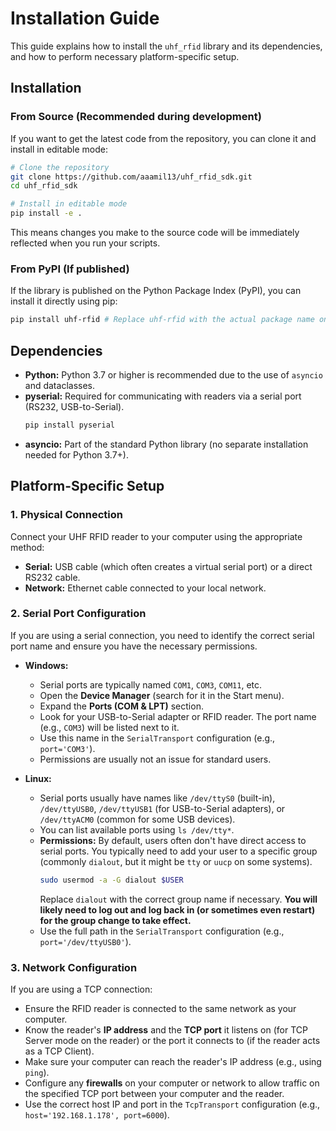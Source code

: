# Installation Guide

This guide explains how to install the `uhf_rfid` library and its dependencies, and how to perform necessary platform-specific setup.

## Installation

### From Source (Recommended during development)

If you want to get the latest code from the repository, you can clone it and install in editable mode:

```bash
# Clone the repository
git clone https://github.com/aaamil13/uhf_rfid_sdk.git
cd uhf_rfid_sdk

# Install in editable mode
pip install -e .
```

This means changes you make to the source code will be immediately reflected when you run your scripts.

### From PyPI (If published)

If the library is published on the Python Package Index (PyPI), you can install it directly using pip:

```bash
pip install uhf-rfid # Replace uhf-rfid with the actual package name on PyPI
```

## Dependencies

*   **Python:** Python 3.7 or higher is recommended due to the use of `asyncio` and dataclasses.
*   **pyserial:** Required for communicating with readers via a serial port (RS232, USB-to-Serial).
    ```bash
    pip install pyserial
    ```
*   **asyncio:** Part of the standard Python library (no separate installation needed for Python 3.7+).

## Platform-Specific Setup

### 1. Physical Connection

Connect your UHF RFID reader to your computer using the appropriate method:

*   **Serial:** USB cable (which often creates a virtual serial port) or a direct RS232 cable.
*   **Network:** Ethernet cable connected to your local network.

### 2. Serial Port Configuration

If you are using a serial connection, you need to identify the correct serial port name and ensure you have the necessary permissions.

*   **Windows:**
    *   Serial ports are typically named `COM1`, `COM3`, `COM11`, etc.
    *   Open the **Device Manager** (search for it in the Start menu).
    *   Expand the **Ports (COM & LPT)** section.
    *   Look for your USB-to-Serial adapter or RFID reader. The port name (e.g., `COM3`) will be listed next to it.
    *   Use this name in the `SerialTransport` configuration (e.g., `port='COM3'`).
    *   Permissions are usually not an issue for standard users.

*   **Linux:**
    *   Serial ports usually have names like `/dev/ttyS0` (built-in), `/dev/ttyUSB0`, `/dev/ttyUSB1` (for USB-to-Serial adapters), or `/dev/ttyACM0` (common for some USB devices).
    *   You can list available ports using `ls /dev/tty*`.
    *   **Permissions:** By default, users often don't have direct access to serial ports. You typically need to add your user to a specific group (commonly `dialout`, but it might be `tty` or `uucp` on some systems).
        ```bash
        sudo usermod -a -G dialout $USER
        ```
        Replace `dialout` with the correct group name if necessary. **You will likely need to log out and log back in (or sometimes even restart) for the group change to take effect.**
    *   Use the full path in the `SerialTransport` configuration (e.g., `port='/dev/ttyUSB0'`).

### 3. Network Configuration

If you are using a TCP connection:

*   Ensure the RFID reader is connected to the same network as your computer.
*   Know the reader's **IP address** and the **TCP port** it listens on (for TCP Server mode on the reader) or the port it connects to (if the reader acts as a TCP Client).
*   Make sure your computer can reach the reader's IP address (e.g., using `ping`).
*   Configure any **firewalls** on your computer or network to allow traffic on the specified TCP port between your computer and the reader.
*   Use the correct host IP and port in the `TcpTransport` configuration (e.g., `host='192.168.1.178', port=6000`). 